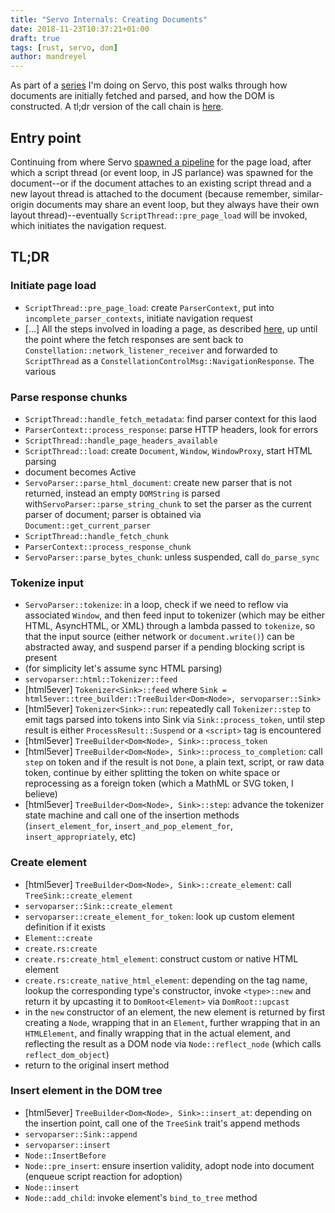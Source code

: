 ```yaml
---
title: "Servo Internals: Creating Documents"
date: 2018-11-23T10:37:21+01:00
draft: true
tags: [rust, servo, dom]
author: mandreyel
---
```


As part of a [series](/post/servo-internals/) I'm doing on Servo, this post
walks through how documents are initially fetched and parsed, and how the DOM is
constructed. A tl;dr version of the call chain is
[here](/post/servo-create-document/#tl-dr).

<!--more-->

## Entry point

Continuing from where Servo [spawned a
pipeline](/post/servo-internals-load-url/#spawning-a-pipeline) for the page
load, after which a script thread (or event loop, in JS parlance) was spawned
for the document--or if the document attaches to an existing script thread and a
new layout thread is attached to the document (because remember,
similar-origin documents may share an event loop, but they always have their
own layout thread)--eventually `ScriptThread::pre_page_load` will be invoked,
which initiates the navigation request.


## TL;DR

### Initiate page load

- `ScriptThread::pre_page_load`: create `ParserContext`, put into
`incomplete_parser_contexts`, initiate navigation request
- [...] All the steps involved in loading a page, as described
[here](/post/servo-internals-load-url/), up until the point where the
fetch responses are sent back to `Constellation::network_listener_receiver` and
forwarded to `ScriptThread` as a `ConstellationControlMsg::NavigationResponse`.
The various 

### Parse response chunks

- `ScriptThread::handle_fetch_metadata`: find parser context for this laod
- `ParserContext::process_response`: parse HTTP headers, look for errors
- `ScriptThread::handle_page_headers_available`
- `ScriptThread::load`: create `Document`, `Window`, `WindowProxy`, start HTML
parsing
- document becomes Active
- `ServoParser::parse_html_document`: create new parser that is not returned,
instead an empty `DOMString` is parsed with`ServoParser::parse_string_chunk` to
set the parser as the current parser of document; parser is obtained via
`Document::get_current_parser`
- `ScriptThread::handle_fetch_chunk`
- `ParserContext::process_response_chunk`
- `ServoParser::parse_bytes_chunk`: unless suspended, call `do_parse_sync`

### Tokenize input

- `ServoParser::tokenize`: in a loop, check if we need to reflow via associated
`Window`, and then feed input to tokenizer (which may be either HTML, AsyncHTML,
or XML) through a lambda passed to `tokenize`, so that the input source (either
network or `document.write()`) can be abstracted away, and suspend parser if
a pending blocking script is present
- (for simplicity let's assume sync HTML parsing)
- `servoparser::html::Tokenizer::feed`
- [html5ever] `Tokenizer<Sink>::feed` where `Sink =
html5ever::tree_builder::TreeBuilder<Dom<Node>, servoparser::Sink>`
- [html5ever] `Tokenizer<Sink>::run`: repeatedly call `Tokenizer::step` to emit tags parsed
into tokens into Sink via `Sink::process_token`, until step result is
either `ProcessResult::Suspend` or a `<script>` tag is encountered
- [html5ever] `TreeBuilder<Dom<Node>, Sink>::process_token`
- [html5ever] `TreeBuilder<Dom<Node>, Sink>::process_to_completion`: call `step`
on token and if the result is not `Done`, a plain text, script, or raw data
token, continue by either splitting the token on white space or reprocessing as
a foreign token (which a MathML or SVG token, I believe) 
- [html5ever] `TreeBuilder<Dom<Node>, Sink>::step`: advance the tokenizer state
machine and call one of the insertion methods (`insert_element_for`,
`insert_and_pop_element_for`, `insert_appropriately`, etc)

### Create element

- [html5ever] `TreeBuilder<Dom<Node>, Sink>::create_element`: call
`TreeSink::create_element`
- `servoparser::Sink::create_element`
- `servoparser::create_element_for_token`: look up custom element definition if
it exists
- `Element::create`
- `create.rs:create`
- `create.rs:create_html_element`: construct custom or native HTML element
- `create.rs:create_native_html_element`: depending on the tag name, lookup the
corresponding type's constructor, invoke `<type>::new` and return it by
upcasting it to `DomRoot<Element>` via `DomRoot::upcast`
- in the `new` constructor of an element, the new element is returned by first
  creating a `Node`, wrapping that in an `Element`, further wrapping that in an
  `HTMLElement`, and finally wrapping that in the actual element, and reflecting
  the result as a DOM node via `Node::reflect_node` (which calls
  `reflect_dom_object`)
- return to the original insert method

### Insert element in the DOM tree

- [html5ever] `TreeBuilder<Dom<Node>, Sink>::insert_at`: depending on the
insertion point, call one of the `TreeSink` trait's append methods
- `servoparser::Sink::append` 
- `servoparser::insert`
- `Node::InsertBefore` 
- `Node::pre_insert`: ensure insertion validity, adopt node into document
(enqueue script reaction for adoption)
- `Node::insert`
- `Node::add_child`: invoke element's `bind_to_tree` method
